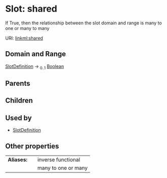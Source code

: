 
# Slot: shared


If True, then the relationship between the slot domain and range is many to one or many to many

URI: [linkml:shared](https://w3id.org/linkml/shared)


## Domain and Range

[SlotDefinition](SlotDefinition.md) &#8594;  <sub>0..1</sub> [Boolean](types/Boolean.md)

## Parents


## Children


## Used by

 * [SlotDefinition](SlotDefinition.md)

## Other properties

|  |  |  |
| --- | --- | --- |
| **Aliases:** | | inverse functional |
|  | | many to one or many |


